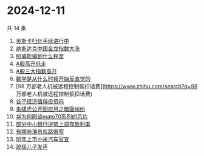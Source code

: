 # 2024-12-11

共 14 条

<!-- BEGIN -->
<!-- 最后更新时间 Wed Dec 11 2024 13:12:36 GMT+0800 (China Standard Time) -->

1. [奥斯卡归化手续进行中](https://www.zhihu.com/search?q=奥斯卡归化手续进行中)
1. [纳斯达克中国金龙指数大涨](https://www.zhihu.com/search?q=纳斯达克中国金龙指数大涨)
1. [照骗能骗到什么程度](https://www.zhihu.com/search?q=照骗能骗到什么程度)
1. [A股高开低走](https://www.zhihu.com/search?q=A股高开低走)
1. [A股三大指数高开](https://www.zhihu.com/search?q=A股三大指数高开)
1. [数学是从什么时候开始反直觉的](https://www.zhihu.com/search?q=数学是从什么时候开始反直觉的)
1. [98 万部老人机被远程控制偷扣话费](https://www.zhihu.com/search?q=98
   万部老人机被远程控制偷扣话费)
1. [谷子经济值得投资吗](https://www.zhihu.com/search?q=谷子经济值得投资吗)
1. [朱啸虎公开回应月之暗面纠纷](https://www.zhihu.com/search?q=朱啸虎公开回应月之暗面纠纷)
1. [华为何刚谈mate70系列的芯片](https://www.zhihu.com/search?q=华为何刚谈mate70系列的芯片)
1. [部分中小银行逆势上调存款利率](https://www.zhihu.com/search?q=部分中小银行逆势上调存款利率)
1. [有哪些演员戏路很窄](https://www.zhihu.com/search?q=有哪些演员戏路很窄)
1. [明年上市小米汽车官宣](https://www.zhihu.com/search?q=明年上市小米汽车官宣)
1. [琼瑶儿子发声](https://www.zhihu.com/search?q=琼瑶儿子发声)

<!-- END -->
